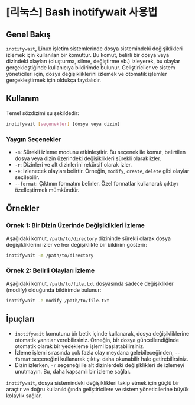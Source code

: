 # [리눅스] Bash inotifywait 사용법

## Genel Bakış
`inotifywait`, Linux işletim sistemlerinde dosya sistemindeki değişiklikleri izlemek için kullanılan bir komuttur. Bu komut, belirli bir dosya veya dizindeki olayları (oluşturma, silme, değiştirme vb.) izleyerek, bu olaylar gerçekleştiğinde kullanıcıya bildirimde bulunur. Geliştiriciler ve sistem yöneticileri için, dosya değişikliklerini izlemek ve otomatik işlemler gerçekleştirmek için oldukça faydalıdır.

## Kullanım
Temel sözdizimi şu şekildedir:

```bash
inotifywait [seçenekler] [dosya veya dizin]
```

### Yaygın Seçenekler
- `-m`: Sürekli izleme modunu etkinleştirir. Bu seçenek ile komut, belirtilen dosya veya dizin üzerindeki değişiklikleri sürekli olarak izler.
- `-r`: Dizinleri ve alt dizinlerini rekürsif olarak izler.
- `-e`: İzlenecek olayları belirtir. Örneğin, `modify`, `create`, `delete` gibi olaylar seçilebilir.
- `--format`: Çıktının formatını belirler. Özel formatlar kullanarak çıktıyı özelleştirmek mümkündür.

## Örnekler
### Örnek 1: Bir Dizin Üzerinde Değişiklikleri İzleme
Aşağıdaki komut, `/path/to/directory` dizininde sürekli olarak dosya değişikliklerini izler ve her değişiklikte bir bildirim gösterir:

```bash
inotifywait -m /path/to/directory
```

### Örnek 2: Belirli Olayları İzleme
Aşağıdaki komut, `/path/to/file.txt` dosyasında sadece değişiklikler (modify) olduğunda bildirimde bulunur:

```bash
inotifywait -e modify /path/to/file.txt
```

## İpuçları
- `inotifywait` komutunu bir betik içinde kullanarak, dosya değişikliklerine otomatik yanıtlar verebilirsiniz. Örneğin, bir dosya güncellendiğinde otomatik olarak bir yedekleme işlemi başlatabilirsiniz.
- İzleme işlemi sırasında çok fazla olay meydana gelebileceğinden, `--format` seçeneğini kullanarak çıktıyı daha okunabilir hale getirebilirsiniz.
- Dizin izlerken, `-r` seçeneği ile alt dizinlerdeki değişiklikleri de izlemeyi unutmayın. Bu, daha kapsamlı bir izleme sağlar.

`inotifywait`, dosya sistemindeki değişiklikleri takip etmek için güçlü bir araçtır ve doğru kullanıldığında geliştiricilere ve sistem yöneticilerine büyük kolaylık sağlar.